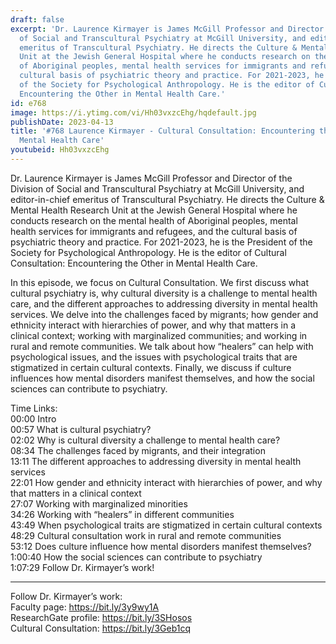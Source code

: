```yaml
---
draft: false
excerpt: 'Dr. Laurence Kirmayer is James McGill Professor and Director of the Division
  of Social and Transcultural Psychiatry at McGill University, and editor-in-chief
  emeritus of Transcultural Psychiatry. He directs the Culture & Mental Health Research
  Unit at the Jewish General Hospital where he conducts research on the mental health
  of Aboriginal peoples, mental health services for immigrants and refugees, and the
  cultural basis of psychiatric theory and practice. For 2021-2023, he is the President
  of the Society for Psychological Anthropology. He is the editor of Cultural Consultation:
  Encountering the Other in Mental Health Care.'
id: e768
image: https://i.ytimg.com/vi/Hh03vxzcEhg/hqdefault.jpg
publishDate: 2023-04-13
title: '#768 Laurence Kirmayer - Cultural Consultation: Encountering the Other in
  Mental Health Care'
youtubeid: Hh03vxzcEhg
---
```

Dr. Laurence Kirmayer is James McGill Professor and Director of the Division of Social and Transcultural Psychiatry at McGill University, and editor-in-chief emeritus of Transcultural Psychiatry. He directs the Culture & Mental Health Research Unit at the Jewish General Hospital where he conducts research on the mental health of Aboriginal peoples, mental health services for immigrants and refugees, and the cultural basis of psychiatric theory and practice. For 2021-2023, he is the President of the Society for Psychological Anthropology. He is the editor of Cultural Consultation: Encountering the Other in Mental Health Care.

In this episode, we focus on Cultural Consultation. We first discuss what cultural psychiatry is, why cultural diversity is a challenge to mental health care, and the different approaches to addressing diversity in mental health services. We delve into the challenges faced by migrants; how gender and ethnicity interact with hierarchies of power, and why that matters in a clinical context; working with marginalized communities; and working in rural and remote communities. We talk about how “healers” can help with psychological issues, and the issues with psychological traits that are stigmatized in certain cultural contexts. Finally, we discuss if culture influences how mental disorders manifest themselves, and how the social sciences can contribute to psychiatry.

Time Links:  
00:00 Intro  
00:57  What is cultural psychiatry?  
02:02  Why is cultural diversity a challenge to mental health care?  
08:34  The challenges faced by migrants, and their integration  
13:11  The different approaches to addressing diversity in mental health services  
22:01  How gender and ethnicity interact with hierarchies of power, and why that matters in a clinical context  
27:07  Working with marginalized minorities  
34:26  Working with “healers” in different communities  
43:49  When psychological traits are stigmatized in certain cultural contexts  
48:29  Cultural consultation work in rural and remote communities  
53:12  Does culture influence how mental disorders manifest themselves?  
1:00:40  How the social sciences can contribute to psychiatry  
1:07:29  Follow Dr. Kirmayer’s work!

---

Follow Dr. Kirmayer’s work:  
Faculty page: https://bit.ly/3y9wy1A  
ResearchGate profile: https://bit.ly/3SHosos  
Cultural Consultation: https://bit.ly/3Geb1cq
